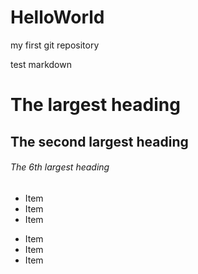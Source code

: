 HelloWorld
==========

my first git repository

test markdown


# The largest heading 
## The second largest heading 
###### The 6th largest heading 


* Item
* Item
* Item

- Item
- Item
- Item
